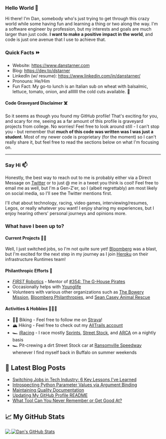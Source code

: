 ### Hello World 👋

Hi there! I'm Dan, somebody who's just trying to get through this crazy world while some having fun and learning a thing or two along the way. I'm a software engineer by profession, but my interests and goals are much larger than just code. **I want to make a positive impact in the world**, and code is just one avenue that I use to achieve that.

### Quick Facts ⏩

* Website: <https://www.danstarner.com>
* Blog: <https://dev.to/dstarner>
* LinkedIn (w/ resume): <https://www.linkedin.com/in/danstarner/>
* Pronouns: He/Him
* Fun Fact: My go-to lunch is an Italian sub on wheat with balsalmic, lettuce, tomato, onion, and alllllll the cold cuts available. 🥪

#### Code Graveyard Disclaimer ☠️

So it seems as though you found my GitHub profile! That's exciting for you, and scary for me, seeing as a far amount of this profile is graveyard projects from college. No worries! Feel free to look around still - I can't stop you - but remember that **much of this code was written was I was just a student**. Most of my newer code is proprietary (for the moment) so I can't really share it, but feel free to read the sections below on what I'm focusing on.

---

### Say Hi 📫

Honestly, the best way to reach out to me is probably either via a Direct Message on [Twitter](https://twitter.com/standarner) or to just @ me in a tweet you think is cool! Feel free to email me as well, but I'm a Gen-Z'er, so I (albeit regrettably) am most likely on social media, so I'll see the Twitter mentions first.

I'll chat about technology, racing, video games, interviewing/resumes, Legos, or really whatever you want! I enjoy sharing my experiences, but I enjoy hearing others' personal journeys and opinions more.

### What have I been up to?

#### Current Projects 👨‍💻

Well, I just switched jobs, so I'm not quite sure yet! [Bloomberg](https://github.com/bloomberg) was a blast, but I'm excited for the next step in my journey as I join [Heroku](https://github.com/heroku/) on their infrastructure Runtimes team!

#### Philanthropic Efforts 🏫

* [*FIRST* Robotics](https://www.firstinspires.org/robotics/frc) - Mentor of [#354: The G-House Pirates](https://www.ghouse354.com/)
* Occasionally helps with [Younglife](https://www.younglife.org/Pages/default.aspx)
* Volunteers with various other organizations such as [The Bowery Mission](https://www.bowery.org/), [Bloomberg Philanthropies](https://www.bloomberg.org/), and [Sean Casey Animal Rescue](https://www.nyanimalrescue.org/)

#### Activities & Hobbies 🚵‍♂️🥾

* 🚴‍♂️ Biking - Feel free to follow me on [Strava](https://www.strava.com/athletes/41276691)!
* 🏔 Hiking - Feel free to check out my [AllTrails account](https://www.alltrails.com/members/dan-starner)
* 🏎️ [iRacing](https://www.iracing.com/) - I race mostly [Sprints](https://en.wikipedia.org/wiki/Sprint_car_racing), [Street Stock](https://www.iracing.com/cars/dirt-street-stock/), and [ARCA](https://www.iracing.com/cars/chevrolet-national-impala/) on a nightly basis
* 🏎️ Pit-crewing a dirt Street Stock car at [Ransomville Speedway](http://www.ransomvillespeedway.com/) whenever I find myself back in Buffalo on summer weekends


## 📕 Latest Blog Posts

<!-- BLOG-POST-LIST:START -->
- [Switching Jobs in Tech Industry: 6 Key Lessons I've Learned](https://dev.to/dstarner/learned-lessons-of-switching-jobs-552g)
- [Introspecting Python Parameter Values via Argument Binding](https://dev.to/dstarner/introspecting-python-parameter-values-via-argument-binding-1cok)
- [Maintaining Quality Documentation](https://dev.to/dstarner/keeping-documentation-debt-at-bay-clients-happy-53o)
- [Updating My GitHub Profile README](https://dev.to/dstarner/updating-my-github-profile-readme-2mch)
- [What Tool Can You Never Remember or Get Good At?](https://dev.to/dstarner/what-tool-can-you-never-remember-or-get-good-at-391j)
<!-- BLOG-POST-LIST:END -->

## &#x1f4c8; My GitHub Stats

<a href="https://github.com/dstarner/dstarner">
  <img align="center" src="https://github-readme-stats.vercel.app/api/top-langs/?username=dstarner&title_color=ffffff&text_color=c9cacc&icon_color=2bbc8a&bg_color=1d1f21" />
</a>

<a href="https://github.com/dstarner/dstarner">
  <img align="center" src="https://github-readme-stats.vercel.app/api?username=dstarner&show_icons=true&line_height=27&count_private=true&title_color=ffffff&text_color=c9cacc&icon_color=2bbc8a&bg_color=1d1f21" alt="Dan's GitHub Stats" />
</a>


[django]: http://djangoproject.com/
[drf]: https://www.django-rest-framework.org/
[github-api]: https://docs.github.com/en/rest
[golang]: https://golang.org/
[cobra]: https://github.com/spf13/cobra
[jenkins]: https://www.jenkins.io/
[viper]: https://github.com/spf13/viper
[kube]: https://kubernetes.io/
[express]: http://expressjs.com/
[react]: https://reactjs.org/
[nextjs]: https://nextjs.org/
